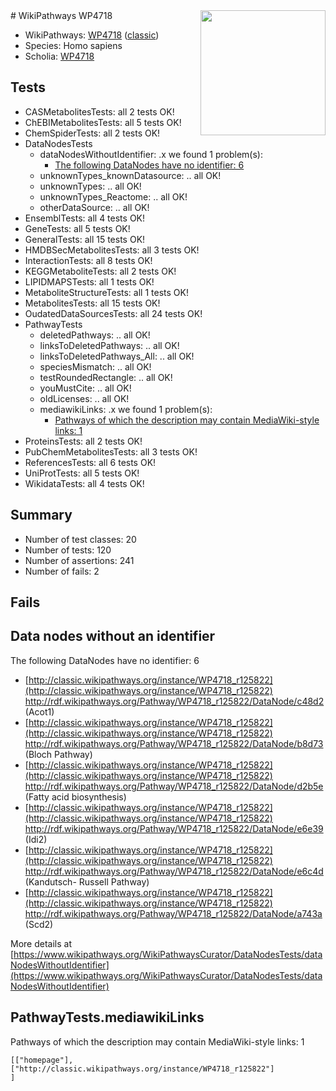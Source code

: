 <img style="float: right; width: 200px" src="https://upload.wikimedia.org/wikipedia/commons/thumb/8/83/Wplogo_with_text_500.png/640px-Wplogo_with_text_500.png" />
# WikiPathways WP4718

* WikiPathways: [WP4718](https://wikipathways.org/pathways/WP4718) ([classic](https://classic.wikipathways.org/instance/WP4718))
* Species: Homo sapiens
* Scholia: [WP4718](https://scholia.toolforge.org/wikipathways/WP4718)
## Tests
* CASMetabolitesTests: all 2 tests OK!
* ChEBIMetabolitesTests: all 5 tests OK!
* ChemSpiderTests: all 2 tests OK!
* DataNodesTests
    * dataNodesWithoutIdentifier: .x we found 1 problem(s):
        * [The following DataNodes have no identifier: 6](#d2d32fa5)
    * unknownTypes_knownDatasource: .. all OK!
    * unknownTypes: .. all OK!
    * unknownTypes_Reactome: .. all OK!
    * otherDataSource: .. all OK!
* EnsemblTests: all 4 tests OK!
* GeneTests: all 5 tests OK!
* GeneralTests: all 15 tests OK!
* HMDBSecMetabolitesTests: all 3 tests OK!
* InteractionTests: all 8 tests OK!
* KEGGMetaboliteTests: all 2 tests OK!
* LIPIDMAPSTests: all 1 tests OK!
* MetaboliteStructureTests: all 1 tests OK!
* MetabolitesTests: all 15 tests OK!
* OudatedDataSourcesTests: all 24 tests OK!
* PathwayTests
    * deletedPathways: .. all OK!
    * linksToDeletedPathways: .. all OK!
    * linksToDeletedPathways_All: .. all OK!
    * speciesMismatch: .. all OK!
    * testRoundedRectangle: .. all OK!
    * youMustCite: .. all OK!
    * oldLicenses: .. all OK!
    * mediawikiLinks: .x we found 1 problem(s):
        * [Pathways of which the description may contain MediaWiki-style links: 1](#da69cf45)
* ProteinsTests: all 2 tests OK!
* PubChemMetabolitesTests: all 3 tests OK!
* ReferencesTests: all 6 tests OK!
* UniProtTests: all 5 tests OK!
* WikidataTests: all 4 tests OK!


## Summary

* Number of test classes: 20
* Number of tests: 120
* Number of assertions: 241
* Number of fails: 2

## Fails

<a name="d2d32fa5" />

## Data nodes without an identifier

The following DataNodes have no identifier: 6

* [http://classic.wikipathways.org/instance/WP4718_r125822](http://classic.wikipathways.org/instance/WP4718_r125822) http://rdf.wikipathways.org/Pathway/WP4718_r125822/DataNode/c48d2 (Acot1)
* [http://classic.wikipathways.org/instance/WP4718_r125822](http://classic.wikipathways.org/instance/WP4718_r125822) http://rdf.wikipathways.org/Pathway/WP4718_r125822/DataNode/b8d73 (Bloch Pathway)
* [http://classic.wikipathways.org/instance/WP4718_r125822](http://classic.wikipathways.org/instance/WP4718_r125822) http://rdf.wikipathways.org/Pathway/WP4718_r125822/DataNode/d2b5e (Fatty acid biosynthesis)
* [http://classic.wikipathways.org/instance/WP4718_r125822](http://classic.wikipathways.org/instance/WP4718_r125822) http://rdf.wikipathways.org/Pathway/WP4718_r125822/DataNode/e6e39 (Idi2)
* [http://classic.wikipathways.org/instance/WP4718_r125822](http://classic.wikipathways.org/instance/WP4718_r125822) http://rdf.wikipathways.org/Pathway/WP4718_r125822/DataNode/e6c4d (Kandutsch-
Russell 
Pathway)
* [http://classic.wikipathways.org/instance/WP4718_r125822](http://classic.wikipathways.org/instance/WP4718_r125822) http://rdf.wikipathways.org/Pathway/WP4718_r125822/DataNode/a743a (Scd2)


More details at [https://www.wikipathways.org/WikiPathwaysCurator/DataNodesTests/dataNodesWithoutIdentifier](https://www.wikipathways.org/WikiPathwaysCurator/DataNodesTests/dataNodesWithoutIdentifier)

<a name="da69cf45" />

## PathwayTests.mediawikiLinks

Pathways of which the description may contain MediaWiki-style links: 1
```
[["homepage"],
["http://classic.wikipathways.org/instance/WP4718_r125822"]
]
```

